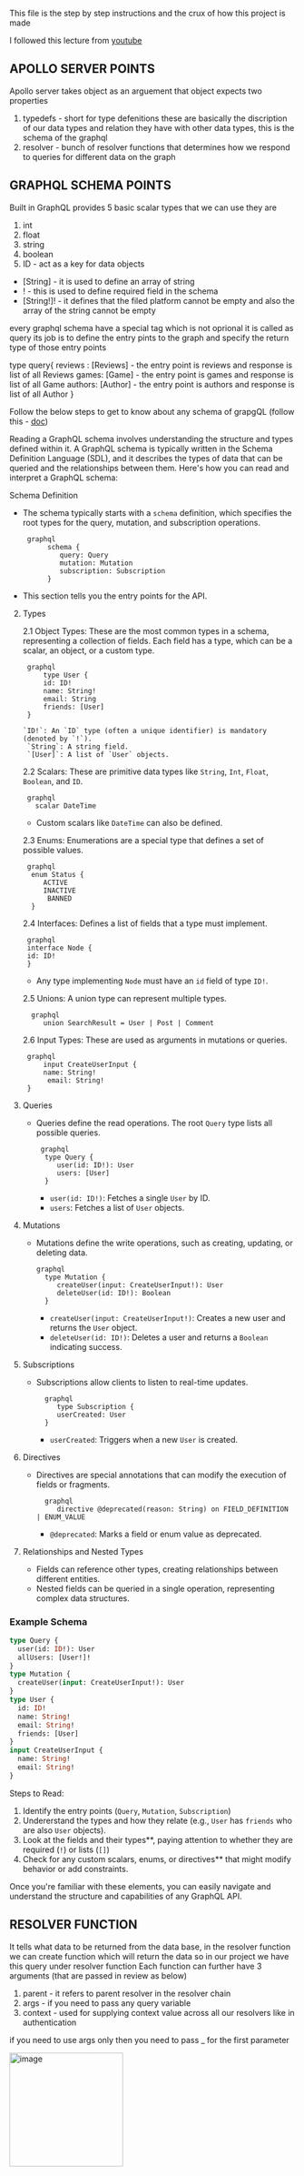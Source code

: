 This file is the step by step instructions and the crux of how this project is made

I followed this lecture from [youtube](https://www.youtube.com/watch?v=5199E50O7SI)

<h2> APOLLO SERVER POINTS </h2>

Apollo server takes object as an arguement that object expects two properties

1. typedefs - short for type defenitions these are basically the discription of our
   data types and relation they have with other data types, this is the schema of the
   graphql
2. resolver - bunch of resolver functions that determines how we respond
   to queries for different data on the graph

<h2> GRAPHQL SCHEMA POINTS </h2>

Built in GraphQL provides 5 basic scalar types that we can use they are

1. int
2. float
3. string
4. boolean
5. ID - act as a key for data objects

- [String] - it is used to define an array of string
- ! - this is used to define required field in the schema
- [String!]! - it defines that the filed platform cannot be empty and also the array of the
  string cannot be empty

every graphql schema have a special tag which is not oprional it is called as query
its job is to define the entry pints to the graph and specify the return type of those entry points

type query{
reviews : [Reviews] - the entry point is reviews and response is list of all Reviews
games: [Game] - the entry point is games and response is list of all Game
authors: [Author] - the entry point is authors and response is list of all Author
}

Follow the below steps to get to know about any schema of grapgQL (follow this - [doc](https://www.apollographql.com/docs/apollo-server/schema/schema/))

Reading a GraphQL schema involves understanding the structure and types defined within it. A GraphQL schema is typically written in the Schema Definition Language (SDL), and it describes the types of data that can be queried and the relationships between them. Here's how you can read and interpret a GraphQL schema:

Schema Definition

- The schema typically starts with a `schema` definition, which specifies the root types for the query, mutation, and subscription operations.

       graphql
            schema {
               query: Query
               mutation: Mutation
               subscription: Subscription
            }

- This section tells you the entry points for the API.

2. Types

    2.1 Object Types: These are the most common types in a schema, representing a collection of fields. Each field has a type, which can be a scalar, an object, or a custom type.
    
        graphql
            type User {
            id: ID!
            name: String!
            email: String
            friends: [User]
        }
        
       `ID!`: An `ID` type (often a unique identifier) is mandatory (denoted by `!`).
        `String`: A string field.
        `[User]`: A list of `User` objects.

    2.2 Scalars: These are primitive data types like `String`, `Int`, `Float`, `Boolean`, and `ID`.

     	graphql
    	  scalar DateTime

     - Custom scalars like `DateTime` can also be defined.

    2.3 Enums: Enumerations are a special type that defines a set of possible values.

     	graphql
    	 enum Status {
       		ACTIVE
       		INACTIVE
      		 BANNED
         }


    2.4 Interfaces: Defines a list of fields that a type must implement.

        graphql
        interface Node {
        id: ID!
        }

     - Any type implementing `Node` must have an `id` field of type `ID!`.

    2.5 Unions: A union type can represent multiple types.

         graphql
        	union SearchResult = User | Post | Comment


    2.6 Input Types: These are used as arguments in mutations or queries.

        graphql
           	input CreateUserInput {
       		name: String!
      		 email: String!
        }

4. Queries

   - Queries define the read operations. The root `Query` type lists all possible queries.
   
          graphql
           type Query {
              user(id: ID!): User
              users: [User]
           }

     - `user(id: ID!)`: Fetches a single `User` by ID.
     - `users`: Fetches a list of `User` objects.

5. Mutations

   - Mutations define the write operations, such as creating, updating, or deleting data.
   
         graphql
           type Mutation {
              createUser(input: CreateUserInput!): User
              deleteUser(id: ID!): Boolean
           }

     - `createUser(input: CreateUserInput!)`: Creates a new user and returns the `User` object.
     - `deleteUser(id: ID!)`: Deletes a user and returns a `Boolean` indicating success.

6. Subscriptions

   - Subscriptions allow clients to listen to real-time updates.

           graphql
              type Subscription {
              userCreated: User
           }

     - `userCreated`: Triggers when a new `User` is created.

7. Directives

   - Directives are special annotations that can modify the execution of fields or fragments.

           graphql
              directive @deprecated(reason: String) on FIELD_DEFINITION | ENUM_VALUE

     - `@deprecated`: Marks a field or enum value as deprecated.

7. Relationships and Nested Types

   - Fields can reference other types, creating relationships between different entities.
   - Nested fields can be queried in a single operation, representing complex data structures.

### Example Schema

```graphql
type Query {
  user(id: ID!): User
  allUsers: [User!]!
}
type Mutation {
  createUser(input: CreateUserInput!): User
}
type User {
  id: ID!
  name: String!
  email: String!
  friends: [User]
}
input CreateUserInput {
  name: String!
  email: String!
}
```

Steps to Read:

1. Identify the entry points (`Query`, `Mutation`, `Subscription`)
2. Undererstand the types and how they relate (e.g., `User` has `friends` who are also `User` objects).
3. Look at the fields and their types**, paying attention to whether they are required (`!`) or lists (`[]`)
4. Check for any custom scalars, enums, or directives** that might modify behavior or add constraints.

Once you're familiar with these elements, you can easily navigate and understand the structure and capabilities of any GraphQL API.

<h2> RESOLVER FUNCTION </h2>

It tells what data to be returned from the data base, in the resolver function we can create function which will return the data so in our project we have this query under resolver function
Each function can further have 3 arguments (that are passed in review as below)

1. parent - it refers to parent resolver in the resolver chain
2. args - if you need to pass any query variable
3. context - used for supplying context value across all our resolvers like in authentication

if you need to use args only then you need to pass _ for the first parameter

<img width="200" alt="image" src="https://github.com/user-attachments/assets/e352ebd9-1a2c-46c3-9ff4-239a507033b7">
